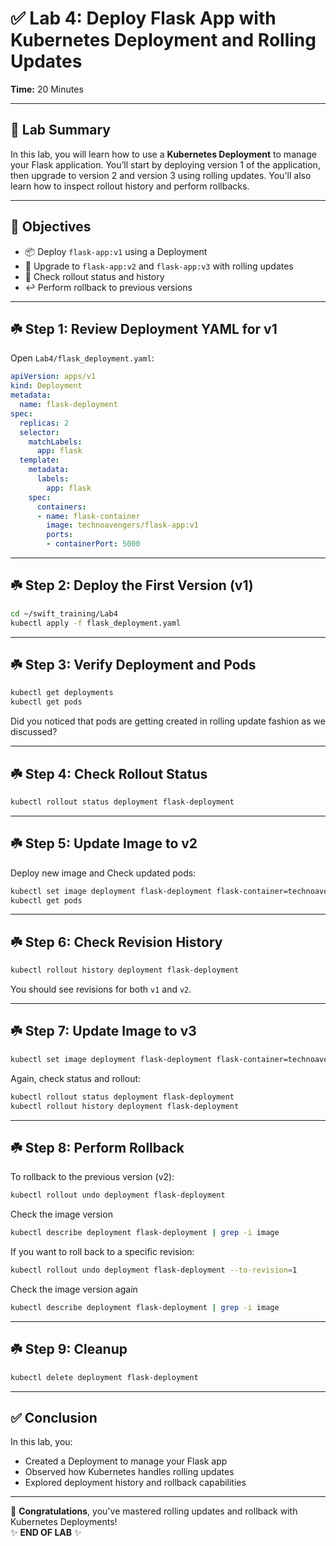 # ✅ Lab 4: Deploy Flask App with Kubernetes Deployment and Rolling Updates

**Time:** 20 Minutes

---

## 🧾 Lab Summary

In this lab, you will learn how to use a **Kubernetes Deployment** to manage your Flask application. You’ll start by deploying version 1 of the application, then upgrade to version 2 and version 3 using rolling updates. You'll also learn how to inspect rollout history and perform rollbacks.

---

## 🎯 Objectives

- 📦 Deploy `flask-app:v1` using a Deployment
- 🔄 Upgrade to `flask-app:v2` and `flask-app:v3` with rolling updates
- 📜 Check rollout status and history
- ↩️ Perform rollback to previous versions

---

## ☘️ Step 1: Review Deployment YAML for v1

Open `Lab4/flask_deployment.yaml`:

```yaml
apiVersion: apps/v1
kind: Deployment
metadata:
  name: flask-deployment
spec:
  replicas: 2
  selector:
    matchLabels:
      app: flask
  template:
    metadata:
      labels:
        app: flask
    spec:
      containers:
      - name: flask-container
        image: technoavengers/flask-app:v1
        ports:
        - containerPort: 5000
```

---

## ☘️ Step 2: Deploy the First Version (v1)

```bash
cd ~/swift_training/Lab4
kubectl apply -f flask_deployment.yaml
```

---

## ☘️ Step 3: Verify Deployment and Pods

```bash
kubectl get deployments
kubectl get pods
```
Did you noticed that pods are getting created in rolling update fashion as we discussed?

---

## ☘️ Step 4: Check Rollout Status

```bash
kubectl rollout status deployment flask-deployment
```

---

## ☘️ Step 5: Update Image to v2

Deploy new image and Check updated pods:

```bash
kubectl set image deployment flask-deployment flask-container=technoavengers/flask-app:v2
kubectl get pods
```

---

## ☘️ Step 6: Check Revision History

```bash
kubectl rollout history deployment flask-deployment
```

You should see revisions for both `v1` and `v2`.

---

## ☘️ Step 7: Update Image to v3

```bash
kubectl set image deployment flask-deployment flask-container=technoavengers/flask-app:v3
```

Again, check status and rollout:

```bash
kubectl rollout status deployment flask-deployment
kubectl rollout history deployment flask-deployment
```

---

## ☘️ Step 8: Perform Rollback

To rollback to the previous version (v2):

```bash
kubectl rollout undo deployment flask-deployment
```

Check the image version
```bash
kubectl describe deployment flask-deployment | grep -i image
```

If you want to roll back to a specific revision:

```bash
kubectl rollout undo deployment flask-deployment --to-revision=1
```

Check the image version again
```bash
kubectl describe deployment flask-deployment | grep -i image
```

---

## ☘️ Step 9: Cleanup

```bash
kubectl delete deployment flask-deployment
```

---

## ✅ Conclusion

In this lab, you:

- Created a Deployment to manage your Flask app
- Observed how Kubernetes handles rolling updates
- Explored deployment history and rollback capabilities

---

🎉 **Congratulations**, you've mastered rolling updates and rollback with Kubernetes Deployments!  
✨ **END OF LAB** ✨
